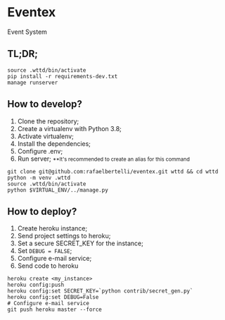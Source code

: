 # Eventex

Event System

## TL;DR;

```console
source .wttd/bin/activate
pip install -r requirements-dev.txt
manage runserver
```

## How to develop?

1. Clone the repository;
2. Create a virtualenv with Python 3.8;
3. Activate virtualenv;
4. Install the dependencies;
5. Configure .env;
6. Run server; <small>**It's recommended to create an alias for this command</small>

```console
git clone git@github.com:rafaelbertelli/eventex.git wttd && cd wttd
python -m venv .wttd
source .wttd/bin/activate
python $VIRTUAL_ENV/../manage.py
```

## How to deploy?

1. Create heroku instance;
2. Send project settings to heroku;
3. Set a secure SECRET_KEY for the instance;
4. Set `DEBUG = FALSE`;
5. Configure e-mail service;
6. Send code to heroku

```console
heroku create <my_instance>
heroku config:push
heroku config:set SECRET_KEY=`python contrib/secret_gen.py`
heroku config:set DEBUG=False
# Configure e-mail service
git push heroku master --force
```
